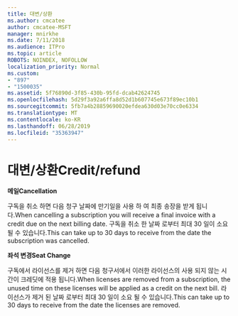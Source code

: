 ```yaml
---
title: 대변/상환
ms.author: cmcatee
author: cmcatee-MSFT
manager: mnirkhe
ms.date: 7/11/2018
ms.audience: ITPro
ms.topic: article
ROBOTS: NOINDEX, NOFOLLOW
localization_priority: Normal
ms.custom:
- "897"
- "1500035"
ms.assetid: 5f76890d-3f85-430b-95fd-dcab42624745
ms.openlocfilehash: 5d29f3a92a6ffa8d52d1b607745e673f89ec10b1
ms.sourcegitcommit: 5fb7a4b28859690020efdea630d03e70cc0e6334
ms.translationtype: MT
ms.contentlocale: ko-KR
ms.lasthandoff: 06/28/2019
ms.locfileid: "35363947"
---
```

# <a name="creditrefund"></a><span data-ttu-id="ddb89-102">대변/상환</span><span class="sxs-lookup"><span data-stu-id="ddb89-102">Credit/refund</span></span>

 <span data-ttu-id="ddb89-103">**메일**</span><span class="sxs-lookup"><span data-stu-id="ddb89-103">**Cancellation**</span></span>
  
<span data-ttu-id="ddb89-104">구독을 취소 하면 다음 청구 날짜에 만기일을 사용 하 여 최종 송장을 받게 됩니다.</span><span class="sxs-lookup"><span data-stu-id="ddb89-104">When cancelling a subscription you will receive a final invoice with a credit due on the next billing date.</span></span> <span data-ttu-id="ddb89-105">구독을 취소 한 날짜 로부터 최대 30 일이 소요 될 수 있습니다.</span><span class="sxs-lookup"><span data-stu-id="ddb89-105">This can take up to 30 days to receive from the date the subscription was cancelled.</span></span>
  
 <span data-ttu-id="ddb89-106">**좌석 변경**</span><span class="sxs-lookup"><span data-stu-id="ddb89-106">**Seat Change**</span></span>
  
<span data-ttu-id="ddb89-107">구독에서 라이선스를 제거 하면 다음 청구서에서 이러한 라이선스의 사용 되지 않는 시간이 크레딧에 적용 됩니다.</span><span class="sxs-lookup"><span data-stu-id="ddb89-107">When licenses are removed from a subscription, the unused time on these licenses will be applied as a credit on the next bill.</span></span> <span data-ttu-id="ddb89-108">라이선스가 제거 된 날짜 로부터 최대 30 일이 소요 될 수 있습니다.</span><span class="sxs-lookup"><span data-stu-id="ddb89-108">This can take up to 30 days to receive from the date the licenses are removed.</span></span>
  